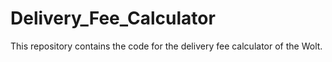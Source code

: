 # Delivery_Fee_Calculator
This repository contains the code for the delivery fee calculator of the Wolt.
